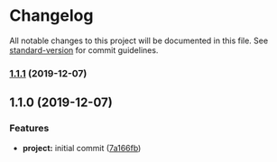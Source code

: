# Changelog

All notable changes to this project will be documented in this file. See [standard-version](https://github.com/conventional-changelog/standard-version) for commit guidelines.

### [1.1.1](https://github.com/huahuazfh/rollup-ts/compare/v1.1.0...v1.1.1) (2019-12-07)

## 1.1.0 (2019-12-07)


### Features

* **project:** initial commit ([7a166fb](https://github.com/huahuazfh/rollup-ts/commit/7a166fb2b7ebd972553f988ebc1dceb444651657))
